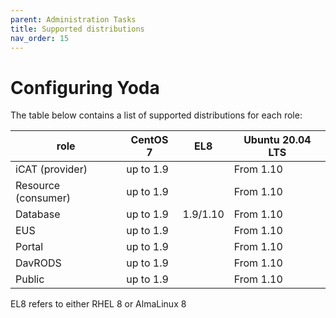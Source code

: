 ```yaml
---
parent: Administration Tasks
title: Supported distributions
nav_order: 15
---
```

# Configuring Yoda

The table below contains a list of supported distributions for each role:

| role                 | CentOS 7  | EL8      | Ubuntu 20.04 LTS  |
|----------------------|-----------|----------|-------------------|
| iCAT (provider)      | up to 1.9 |          |    From 1.10      |
| Resource (consumer)  | up to 1.9 |          |    From 1.10      |
| Database             | up to 1.9 | 1.9/1.10 |    From 1.10      |
| EUS                  | up to 1.9 |          |    From 1.10      |
| Portal               | up to 1.9 |          |    From 1.10      |
| DavRODS              | up to 1.9 |          |    From 1.10      |
| Public               | up to 1.9 |          |    From 1.10      |

EL8 refers to either RHEL 8 or AlmaLinux 8
